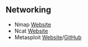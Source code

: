 ## Networking
- Nmap [Website](https://nmap.org/)
- Ncat [Website](https://nmap.org/ncat/)
- Metasploit [Website](https://www.metasploit.com)/[GitHub](https://github.com/rapid7/metasploit-framework)

